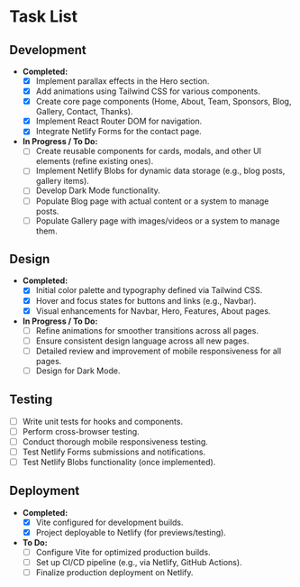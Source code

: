 # Task List

## Development

- **Completed:**
  - [x] Implement parallax effects in the Hero section.
  - [x] Add animations using Tailwind CSS for various components.
  - [x] Create core page components (Home, About, Team, Sponsors, Blog, Gallery, Contact, Thanks).
  - [x] Implement React Router DOM for navigation.
  - [x] Integrate Netlify Forms for the contact page.
- **In Progress / To Do:**
  - [ ] Create reusable components for cards, modals, and other UI elements (refine existing ones).
  - [ ] Implement Netlify Blobs for dynamic data storage (e.g., blog posts, gallery items).
  - [ ] Develop Dark Mode functionality.
  - [ ] Populate Blog page with actual content or a system to manage posts.
  - [ ] Populate Gallery page with images/videos or a system to manage them.

## Design

- **Completed:**
  - [x] Initial color palette and typography defined via Tailwind CSS.
  - [x] Hover and focus states for buttons and links (e.g., Navbar).
  - [x] Visual enhancements for Navbar, Hero, Features, About pages.
- **In Progress / To Do:**
  - [ ] Refine animations for smoother transitions across all pages.
  - [ ] Ensure consistent design language across all new pages.
  - [ ] Detailed review and improvement of mobile responsiveness for all pages.
  - [ ] Design for Dark Mode.

## Testing

- [ ] Write unit tests for hooks and components.
- [ ] Perform cross-browser testing.
- [ ] Conduct thorough mobile responsiveness testing.
- [ ] Test Netlify Forms submissions and notifications.
- [ ] Test Netlify Blobs functionality (once implemented).

## Deployment

- **Completed:**
  - [x] Vite configured for development builds.
  - [x] Project deployable to Netlify (for previews/testing).
- **To Do:**
  - [ ] Configure Vite for optimized production builds.
  - [ ] Set up CI/CD pipeline (e.g., via Netlify, GitHub Actions).
  - [ ] Finalize production deployment on Netlify.
